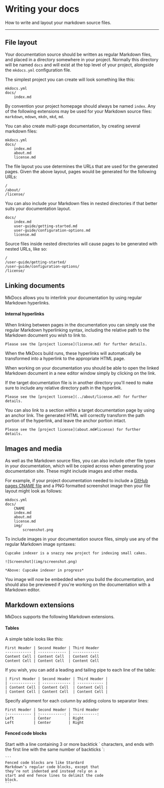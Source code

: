 # Writing your docs

How to write and layout your markdown source files.

---

## File layout

Your documentation source should be written as regular Markdown files, and placed in a directory somewhere in your project.  Normally this directory will be named `docs` and will exist at the top level of your project, alongside the `mkdocs.yml` configuration file.

The simplest project you can create will look something like this:

    mkdocs.yml
    docs/
        index.md

By convention your project homepage should always be named `index`.  Any of the following extensions may be used for your Markdown source files: `markdown`, `mdown`, `mkdn`, `mkd`, `md`.

You can also create multi-page documentation, by creating several markdown files:

    mkdocs.yml
    docs/
        index.md
        about.md
        license.md

The file layout you use determines the URLs that are used for the generated pages.
Given the above layout, pages would be generated for the following URLs:

    /
    /about/
    /license/

You can also include your Markdown files in nested directories if that better suits your documentation layout.

    docs/
        index.md
        user-guide/getting-started.md
        user-guide/configuration-options.md
        license.md

Source files inside nested directories will cause pages to be generated with nested URLs, like so:

    /
    /user-guide/getting-started/
    /user-guide/configuration-options/
    /license/


## Linking documents

MkDocs allows you to interlink your documentation by using regular Markdown hyperlinks.

#### Internal hyperlinks

When linking between pages in the documentation you can simply use the regular Markdown hyperlinking syntax, including the relative path to the Markdown document you wish to link to.

    Please see the [project license](license.md) for further details.

When the MkDocs build runs, these hyperlinks will automatically be transformed into a hyperlink to the appropriate HTML page.

When working on your documentation you should be able to open the linked Markdown document in a new editor window simply by clicking on the link.

If the target documentation file is in another directory you'll need to make sure to include any relative directory path in the hyperlink.

    Please see the [project license](../about/license.md) for further details.

You can also link to a section within a target documentation page by using an anchor link.  The generated HTML will correctly transform the path portion of the hyperlink, and leave the anchor portion intact.

    Please see the [project license](about.md#license) for further details.

<!--
#### Cross-referencing your documentation

Ex eam quem facilisi deserunt. Veri audiam audire id his, quo at aperiri moderatius. In admodum partiendo est, ei rebum minimum eam, singulis accusata delicatissimi eos ut. Imperdiet vulputate assueverit eos an, elit recusabo et usu. Eam ad euismod accusata vituperata. Oratio vocent nominavi ei eum.

    At mel verear persius torquatos, his dolores [Sensibus](ref:) id, alia urbanitas in usu.

Eam ad euismod accusata vituperata. Oratio vocent nominavi ei eum.

    Ne his mucius oporteat, [mea ut eros delicatissimi](ref:delicatissimi), iudico nonumes moderatius an mel.
-->

## Images and media

As well as the Markdown source files, you can also include other file types in your documentation, which will be copied across when generating your documentation site.  These might include images and other media.

For example, if your project documentation needed to include a [GitHub pages CNAME file](https://help.github.com/articles/setting-up-a-custom-domain-with-pages#setting-the-domain-in-your-repo) and a PNG formatted screenshot image then your file layout might look as follows:

    mkdocs.yml
    docs/
        CNAME
        index.md
        about.md
        license.md
        img/
            screenshot.png

To include images in your documentation source files, simply use any of the regular Markdown image syntaxes:

    Cupcake indexer is a snazzy new project for indexing small cakes.

    ![Screenshot](img/screenshot.png)

    *Above: Cupcake indexer in progress*

You image will now be embedded when you build the documentation, and should also be previewed if you're working on the documentation with a Markdown editor.

## Markdown extensions

MkDocs supports the following Markdown extensions.

<!--
#### Page metadata

Unum errem propriae vis cu, et deseruisse interpretaris eam. Illum graecis per an, ludus laoreet repudiare nec an, molestie recteque et eam. Purto duis rationibus id eum, pro et amet appetere referrentur, minim impedit ad ius. Et nostrud perfecto sapientem vix, et dicit impedit consequat vim. Vis liber blandit no.

At mel verear persius torquatos, his dolores sensibus id, alia urbanitas in usu. Te pri cibo blandit. Debet dolore periculis ei pro, eu vis vidit ignota, vim natum dicta cu. Et appareat delicata vix, mei at solum lorem quodsi, verterem electram sit eu. Eius malis cum an, pro malorum euripidis ad, oblique appetere est cu. Eos ei fugit deterruisset. Vix ei aliquip dolorem, usu te euripidis reformidans, volumus pertinacia ea eam.

    page_title: Lorum
	page_description: "lorum ipsum dolor"
	source_files: example.js, lorum.js

	# Lorum Ipsum

	Unum errem propriae vis cu, et deseruisse interpretaris eam. Illum graecis per an, ludus laoreet repudiare nec an, molestie recteque et eam.
-->

#### Tables

A simple table looks like this:

    First Header | Second Header | Third Header
    ------------ | ------------- | ------------
    Content Cell | Content Cell  | Content Cell
    Content Cell | Content Cell  | Content Cell

If you wish, you can add a leading and tailing pipe to each line of the table:

    | First Header | Second Header | Third Header |
    | ------------ | ------------- | ------------ |
    | Content Cell | Content Cell  | Content Cell |
    | Content Cell | Content Cell  | Content Cell |

Specify alignment for each column by adding colons to separator lines:

    First Header | Second Header | Third Header
    :----------- | :-----------: | -----------:
    Left         | Center        | Right
    Left         | Center        | Right

#### Fenced code blocks

Start with a line containing 3 or more backtick \` characters, and ends with the first line with the same number of backticks \`:

    ```
    Fenced code blocks are like Stardard
    Markdown’s regular code blocks, except that
    they’re not indented and instead rely on a
    start and end fence lines to delimit the code
    block.
    ```

<!--
#### Admonitions

Ad est nibh suscipiantur. Quaeque deleniti delectus an has, tempor accusamus eu vix. Et democritum expetendis nam, putent fuisset duo ea, elaboraret efficiendi no vis.

    !!! danger "Don't try this at home"
        May cause grevious bodily harm
-->
